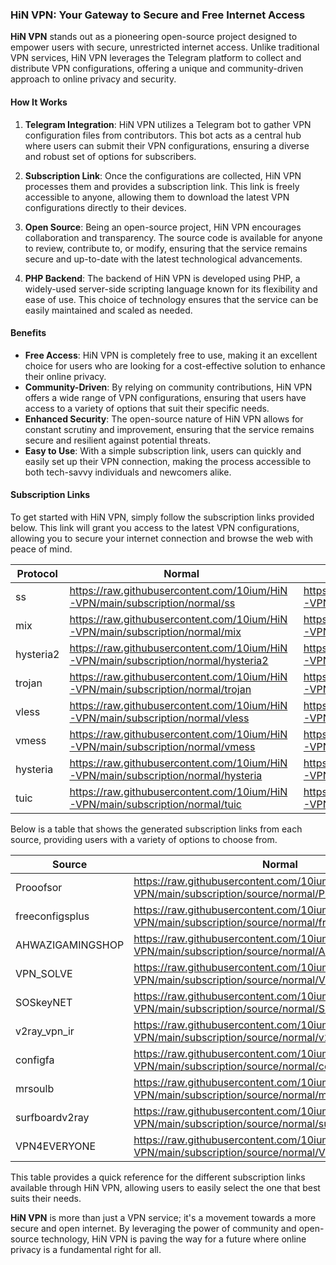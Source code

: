 ### HiN VPN: Your Gateway to Secure and Free Internet Access

**HiN VPN** stands out as a pioneering open-source project designed to empower users with secure, unrestricted internet access. Unlike traditional VPN services, HiN VPN leverages the Telegram platform to collect and distribute VPN configurations, offering a unique and community-driven approach to online privacy and security.
    
#### How It Works
    
1. **Telegram Integration**: HiN VPN utilizes a Telegram bot to gather VPN configuration files from contributors. This bot acts as a central hub where users can submit their VPN configurations, ensuring a diverse and robust set of options for subscribers.
    
2. **Subscription Link**: Once the configurations are collected, HiN VPN processes them and provides a subscription link. This link is freely accessible to anyone, allowing them to download the latest VPN configurations directly to their devices.
    
3. **Open Source**: Being an open-source project, HiN VPN encourages collaboration and transparency. The source code is available for anyone to review, contribute to, or modify, ensuring that the service remains secure and up-to-date with the latest technological advancements.
    
4. **PHP Backend**: The backend of HiN VPN is developed using PHP, a widely-used server-side scripting language known for its flexibility and ease of use. This choice of technology ensures that the service can be easily maintained and scaled as needed.
    
#### Benefits
    
- **Free Access**: HiN VPN is completely free to use, making it an excellent choice for users who are looking for a cost-effective solution to enhance their online privacy.
- **Community-Driven**: By relying on community contributions, HiN VPN offers a wide range of VPN configurations, ensuring that users have access to a variety of options that suit their specific needs.
- **Enhanced Security**: The open-source nature of HiN VPN allows for constant scrutiny and improvement, ensuring that the service remains secure and resilient against potential threats.
- **Easy to Use**: With a simple subscription link, users can quickly and easily set up their VPN connection, making the process accessible to both tech-savvy individuals and newcomers alike.
    
#### Subscription Links
    
To get started with HiN VPN, simply follow the subscription links provided below. This link will grant you access to the latest VPN configurations, allowing you to secure your internet connection and browse the web with peace of mind.
    
| Protocol | Normal | Base64 | Hiddify |
| -------- | ------ | ------ | ------- |
| ss | https://raw.githubusercontent.com/10ium/HiN-VPN/main/subscription/normal/ss | https://raw.githubusercontent.com/10ium/HiN-VPN/main/subscription/base64/ss | https://raw.githubusercontent.com/10ium/HiN-VPN/main/subscription/hiddify/ss |
| mix | https://raw.githubusercontent.com/10ium/HiN-VPN/main/subscription/normal/mix | https://raw.githubusercontent.com/10ium/HiN-VPN/main/subscription/base64/mix | https://raw.githubusercontent.com/10ium/HiN-VPN/main/subscription/hiddify/mix |
| hysteria2 | https://raw.githubusercontent.com/10ium/HiN-VPN/main/subscription/normal/hysteria2 | https://raw.githubusercontent.com/10ium/HiN-VPN/main/subscription/base64/hysteria2 | https://raw.githubusercontent.com/10ium/HiN-VPN/main/subscription/hiddify/hysteria2 |
| trojan | https://raw.githubusercontent.com/10ium/HiN-VPN/main/subscription/normal/trojan | https://raw.githubusercontent.com/10ium/HiN-VPN/main/subscription/base64/trojan | https://raw.githubusercontent.com/10ium/HiN-VPN/main/subscription/hiddify/trojan |
| vless | https://raw.githubusercontent.com/10ium/HiN-VPN/main/subscription/normal/vless | https://raw.githubusercontent.com/10ium/HiN-VPN/main/subscription/base64/vless | https://raw.githubusercontent.com/10ium/HiN-VPN/main/subscription/hiddify/vless |
| vmess | https://raw.githubusercontent.com/10ium/HiN-VPN/main/subscription/normal/vmess | https://raw.githubusercontent.com/10ium/HiN-VPN/main/subscription/base64/vmess | https://raw.githubusercontent.com/10ium/HiN-VPN/main/subscription/hiddify/vmess |
| hysteria | https://raw.githubusercontent.com/10ium/HiN-VPN/main/subscription/normal/hysteria | https://raw.githubusercontent.com/10ium/HiN-VPN/main/subscription/base64/hysteria | https://raw.githubusercontent.com/10ium/HiN-VPN/main/subscription/hiddify/hysteria |
| tuic | https://raw.githubusercontent.com/10ium/HiN-VPN/main/subscription/normal/tuic | https://raw.githubusercontent.com/10ium/HiN-VPN/main/subscription/base64/tuic | https://raw.githubusercontent.com/10ium/HiN-VPN/main/subscription/hiddify/tuic |

    
Below is a table that shows the generated subscription links from each source, providing users with a variety of options to choose from.
    
| Source | Normal | Base64 | Hiddify |
| ------ | ------ | ------ | ------- |
| Prooofsor | https://raw.githubusercontent.com/10ium/HiN-VPN/main/subscription/source/normal/Prooofsor | https://raw.githubusercontent.com/10ium/HiN-VPN/main/subscription/source/base64/Prooofsor | https://raw.githubusercontent.com/10ium/HiN-VPN/main/subscription/source/hiddify/Prooofsor |
| freeconfigsplus | https://raw.githubusercontent.com/10ium/HiN-VPN/main/subscription/source/normal/freeconfigsplus | https://raw.githubusercontent.com/10ium/HiN-VPN/main/subscription/source/base64/freeconfigsplus | https://raw.githubusercontent.com/10ium/HiN-VPN/main/subscription/source/hiddify/KevinZakarian |
| AHWAZIGAMINGSHOP | https://raw.githubusercontent.com/10ium/HiN-VPN/main/subscription/source/normal/AHWAZIGAMINGSHOP | https://raw.githubusercontent.com/10ium/HiN-VPN/main/subscription/source/base64/AHWAZIGAMINGSHOP | https://raw.githubusercontent.com/10ium/HiN-VPN/main/subscription/source/hiddify/ProxyDaemi |
| VPN_SOLVE | https://raw.githubusercontent.com/10ium/HiN-VPN/main/subscription/source/normal/VPN_SOLVE | https://raw.githubusercontent.com/10ium/HiN-VPN/main/subscription/source/base64/VPN_SOLVE | https://raw.githubusercontent.com/10ium/HiN-VPN/main/subscription/source/hiddify/customv2ray |
| SOSkeyNET | https://raw.githubusercontent.com/10ium/HiN-VPN/main/subscription/source/normal/SOSkeyNET | https://raw.githubusercontent.com/10ium/HiN-VPN/main/subscription/source/base64/SOSkeyNET | https://raw.githubusercontent.com/10ium/HiN-VPN/main/subscription/source/hiddify/freeconfigsplus |
| v2ray_vpn_ir | https://raw.githubusercontent.com/10ium/HiN-VPN/main/subscription/source/normal/v2ray_vpn_ir | https://raw.githubusercontent.com/10ium/HiN-VPN/main/subscription/source/base64/v2ray_vpn_ir | https://raw.githubusercontent.com/10ium/HiN-VPN/main/subscription/source/hiddify/AHWAZIGAMINGSHOP |
| configfa | https://raw.githubusercontent.com/10ium/HiN-VPN/main/subscription/source/normal/configfa | https://raw.githubusercontent.com/10ium/HiN-VPN/main/subscription/source/base64/configfa | https://raw.githubusercontent.com/10ium/HiN-VPN/main/subscription/source/hiddify/VPN_SOLVE |
| mrsoulb | https://raw.githubusercontent.com/10ium/HiN-VPN/main/subscription/source/normal/mrsoulb | https://raw.githubusercontent.com/10ium/HiN-VPN/main/subscription/source/base64/mrsoulb | https://raw.githubusercontent.com/10ium/HiN-VPN/main/subscription/source/hiddify/SOSkeyNET |
| surfboardv2ray | https://raw.githubusercontent.com/10ium/HiN-VPN/main/subscription/source/normal/surfboardv2ray | https://raw.githubusercontent.com/10ium/HiN-VPN/main/subscription/source/base64/surfboardv2ray | https://raw.githubusercontent.com/10ium/HiN-VPN/main/subscription/source/hiddify/v2ray_vpn_ir |
| VPN4EVERYONE | https://raw.githubusercontent.com/10ium/HiN-VPN/main/subscription/source/normal/VPN4EVERYONE | https://raw.githubusercontent.com/10ium/HiN-VPN/main/subscription/source/base64/VPN4EVERYONE | https://raw.githubusercontent.com/10ium/HiN-VPN/main/subscription/source/hiddify/configfa |

    
This table provides a quick reference for the different subscription links available through HiN VPN, allowing users to easily select the one that best suits their needs.
    
**HiN VPN** is more than just a VPN service; it's a movement towards a more secure and open internet. By leveraging the power of community and open-source technology, HiN VPN is paving the way for a future where online privacy is a fundamental right for all.